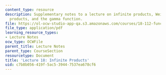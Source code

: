 ```yaml
---
content_type: resource
description: Supplementary notes to a lecture on infinite products, Weierstrass' canonical
  products, and the gamma function.
file: https://ol-ocw-studio-app-qa.s3.amazonaws.com/courses/18-112-functions-of-a-complex-variable-fall-2008/c7b8b056419f5ac539447537ea678cf6_lecture18.pdf
file_type: application/pdf
learning_resource_types:
- Lecture Notes
ocw_type: OCWFile
parent_title: Lecture Notes
parent_type: CourseSection
resourcetype: Document
title: 'Lecture 18: Infinite Products'
uid: c7b8b056-419f-5ac5-3944-7537ea678cf6
---
```


